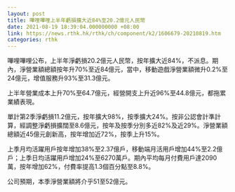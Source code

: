 ```yaml
---
layout: post
title: 嗶哩嗶哩上半年虧損擴大近84%至20.2億元人民幣
date: 2021-08-19 18:39:04.000000000 +08:00
link: https://news.rthk.hk/rthk/ch/component/k2/1606679-20210819.htm
categories: rthk
---
```


嗶哩嗶哩公布，上半年淨虧損20.2億元人民幣，按年擴大近84%，不派息。期內，淨營業額總額按年升70%至近84億元，當中，移動遊戲淨營業額微升0.2%至24億元，增值服務升93%至31.3億元。

上半年營業成本上升70%至64.7億元，經營開支上升近96%至44.8億元，都拖累業績表現。

單計第2季淨虧損11.2億元，按年擴大98%，按季擴大24%。按非公認會計準計算，經調整淨虧損擴闊至8.6億元，按年及按季分別多近82%及近29%。淨營業額總額近45億元創新高，按年增加近72%，按季上升15%。

上季月均活躍用戶按年增加38%至2.37億戶，移動端月活用戶增加44%至2.2億戶；上季日均活躍用戶增加24%至6270萬戶。期內平均每月付費用戶達2090萬，按年增加62%，付費率提高1.3個百分點至8.8%。

公司預期，本季淨營業額將介乎51至52億元。
